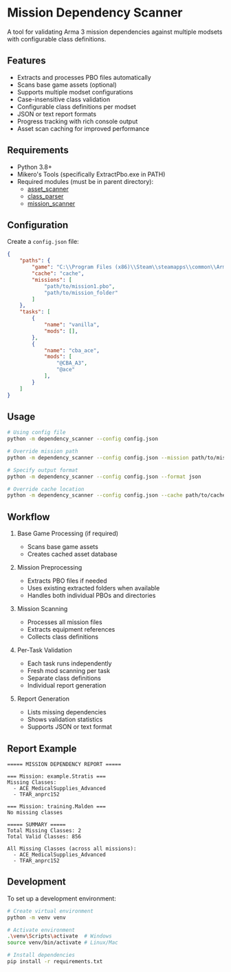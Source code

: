 # Mission Dependency Scanner

A tool for validating Arma 3 mission dependencies against multiple modsets with configurable class definitions.

## Features
- Extracts and processes PBO files automatically
- Scans base game assets (optional)
- Supports multiple modset configurations
- Case-insensitive class validation
- Configurable class definitions per modset
- JSON or text report formats
- Progress tracking with rich console output
- Asset scan caching for improved performance

## Requirements
- Python 3.8+
- Mikero's Tools (specifically ExtractPbo.exe in PATH)
- Required modules (must be in parent directory):
  - [asset_scanner](https://github.com/tyen-customs-a3/asset_scanner)
  - [class_parser](https://github.com/tyen-customs-a3/class_scanner)
  - [mission_scanner](https://github.com/tyen-customs-a3/mission_scanner)

## Configuration

Create a `config.json` file:

```json
{
    "paths": {
        "game": "C:\\Program Files (x86)\\Steam\\steamapps\\common\\Arma 3",
        "cache": "cache",
        "missions": [
            "path/to/mission1.pbo",
            "path/to/mission_folder"
        ]
    },
    "tasks": [
        {
            "name": "vanilla",
            "mods": [],
        },
        {
            "name": "cba_ace",
            "mods": [
                "@CBA_A3",
                "@ace"
            ],
        }
    ]
}
```

## Usage

```bash
# Using config file
python -m dependency_scanner --config config.json

# Override mission path
python -m dependency_scanner --config config.json --mission path/to/mission.pbo

# Specify output format
python -m dependency_scanner --config config.json --format json

# Override cache location
python -m dependency_scanner --config config.json --cache path/to/cache
```

## Workflow

1. Base Game Processing (if required)
   - Scans base game assets
   - Creates cached asset database

2. Mission Preprocessing
   - Extracts PBO files if needed
   - Uses existing extracted folders when available
   - Handles both individual PBOs and directories

3. Mission Scanning
   - Processes all mission files
   - Extracts equipment references
   - Collects class definitions

4. Per-Task Validation
   - Each task runs independently
   - Fresh mod scanning per task
   - Separate class definitions
   - Individual report generation

5. Report Generation
   - Lists missing dependencies
   - Shows validation statistics
   - Supports JSON or text format

## Report Example

```text
===== MISSION DEPENDENCY REPORT =====

=== Mission: example.Stratis ===
Missing Classes:
  - ACE_MedicalSupplies_Advanced
  - TFAR_anprc152

=== Mission: training.Malden ===
No missing classes

===== SUMMARY =====
Total Missing Classes: 2
Total Valid Classes: 856

All Missing Classes (across all missions):
  - ACE_MedicalSupplies_Advanced
  - TFAR_anprc152
```

## Development

To set up a development environment:

```bash
# Create virtual environment
python -m venv venv

# Activate environment
.\venv\Scripts\activate  # Windows
source venv/bin/activate # Linux/Mac

# Install dependencies
pip install -r requirements.txt
```